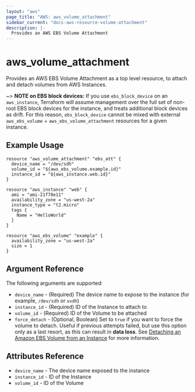 ```yaml
---
layout: "aws"
page_title: "AWS: aws_volume_attachment"
sidebar_current: "docs-aws-resource-volume-attachment"
description: |-
  Provides an AWS EBS Volume Attachment
---
```


# aws\_volume\_attachment

Provides an AWS EBS Volume Attachment as a top level resource, to attach and
detach volumes from AWS Instances.

~> **NOTE on EBS block devices:** If you use `ebs_block_device` on an `aws_instance`, Terraform will assume management over the full set of non-root EBS block devices for the instance, and treats additional block devices as drift. For this reason, `ebs_block_device` cannot be mixed with external `aws_ebs_volume` + `aws_ebs_volume_attachment` resources for a given instance.

## Example Usage

```
resource "aws_volume_attachment" "ebs_att" {
  device_name = "/dev/sdh"
  volume_id = "${aws_ebs_volume.example.id}"
  instance_id = "${aws_instance.web.id}"
}

resource "aws_instance" "web" {
  ami = "ami-21f78e11"
  availability_zone = "us-west-2a"
  instance_type = "t2.micro"
  tags {
    Name = "HelloWorld"
  }
}

resource "aws_ebs_volume" "example" {
  availability_zone = "us-west-2a"
  size = 1
}
```

## Argument Reference

The following arguments are supported:

* `device_name` - (Required) The device name to expose to the instance (for 
example, `/dev/sdh` or `xvdh`)
* `instance_id` - (Required) ID of the Instance to attach to
* `volume_id` - (Required) ID of the Volume to be attached
* `force_detach` - (Optional, Boolean) Set to `true` if you want to force the
volume to detach. Useful if previous attempts failed, but use this option only 
as a last resort, as this can result in **data loss**. See 
[Detaching an Amazon EBS Volume from an Instance][1] for more information.

## Attributes Reference

* `device_name` - The device name exposed to the instance
* `instance_id` - ID of the Instance
* `volume_id` - ID of the Volume 

[1]: https://docs.aws.amazon.com/AWSEC2/latest/UserGuide/ebs-detaching-volume.html
